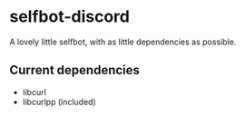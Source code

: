 # selfbot-discord

A lovely little selfbot, with as little dependencies as possible.

## Current dependencies
- libcurl
- libcurlpp (included)